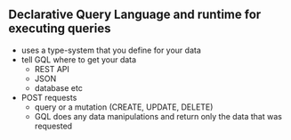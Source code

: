 ## Declarative Query Language and runtime for executing queries 
- uses a type-system that you define for your data 
- tell GQL where to get your data 
    - REST API 
    - JSON 
    - database etc 
- POST requests 
    - query or a mutation (CREATE, UPDATE, DELETE)
    - GQL does any data manipulations and return only the data that was requested 
